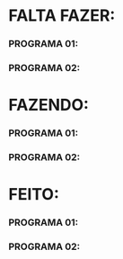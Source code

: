 # FALTA FAZER:
### PROGRAMA 01:


### PROGRAMA 02:


# FAZENDO:
### PROGRAMA 01:


### PROGRAMA 02:


# FEITO: 
### PROGRAMA 01:


### PROGRAMA 02:
